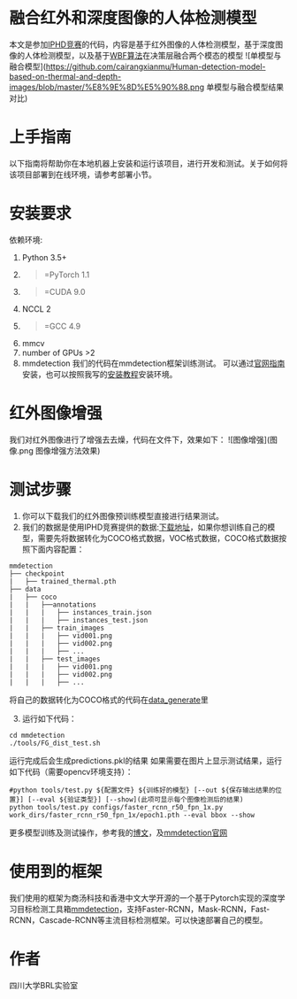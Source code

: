 # 融合红外和深度图像的人体检测模型
本文是参加[IPHD竞赛](http://chalearnlap.cvc.uab.es/challenge/34/description/)的代码，内容是基于红外图像的人体检测模型，基于深度图像的人体检测模型，以及基于[WBF算法](https://www.groundai.com/project/weighted-boxes-fusion-ensembling-boxes-for-object-detection-models/1)在决策层融合两个模态的模型
![单模型与融合模型](https://github.com/cairangxianmu/Human-detection-model-based-on-thermal-and-depth-images/blob/master/%E8%9E%8D%E5%90%88.png 单模型与融合模型结果对比)

# 上手指南
以下指南将帮助你在本地机器上安装和运行该项目，进行开发和测试。关于如何将该项目部署到在线环境，请参考部署小节。

# 安装要求
依赖环境:
1. Python 3.5+
2. >=PyTorch 1.1
3. >=CUDA 9.0
4. NCCL 2
5. >=GCC 4.9
6. mmcv
7. number of GPUs >2
8. mmdetection
我们的代码在mmdetection框架训练测试。 可以通过[官网指南](https://github.com/open-mmlab/mmdetection/blob/master/docs/install.md)安装，也可以按照我写的[安装教程](https://blog.csdn.net/qq_33897832/article/details/103995636)安装环境。
# 红外图像增强
我们对红外图像进行了增强去去燥，代码在文件下，效果如下：
![图像增强](图像.png 图像增强方法效果)
# 测试步骤
1. 你可以下载我们的红外图像预训练模型直接进行结果测试。
2. 我们的数据是使用IPHD竞赛提供的数据:[下载地址](http://chalearnlap.cvc.uab.es/dataset/34/description/)，如果你想训练自己的模型，需要先将数据转化为COCO格式数据，VOC格式数据，COCO格式数据按照下面内容配置：

```
mmdetection
├── checkpoint
|   ├── trained_thermal.pth
├── data
|   ├── coco
|   |   ├──annotations
|   |   |   ├── instances_train.json
|   |   |   ├── instances_test.json
|   |   ├── train_images
|   |   |   ├── vid001.png
|   |   |   ├── vid002.png
|   |   |   ├── ...
|   |   ├── test_images
|   |   |   ├── vid001.png
|   |   |   ├── vid002.png
|   |   |   ├── ...
```

将自己的数据转化为COCO格式的代码在[data_generate](https://github.com/cairangxianmu/Human-detection-model-based-on-thermal-and-depth-images/tree/master/data_generate)里

3. 运行如下代码：

```
cd mmdetection 
./tools/FG_dist_test.sh
```

运行完成后会生成predictions.pkl的结果
如果需要在图片上显示测试结果，运行如下代码（需要opencv环境支持）：

```
#python tools/test.py ${配置文件} ${训练好的模型} [--out ${保存输出结果的位置}] [--eval ${验证类型}] [--show](此项可显示每个图像检测后的结果)
python tools/test.py configs/faster_rcnn_r50_fpn_1x.py work_dirs/faster_rcnn_r50_fpn_1x/epoch1.pth --eval bbox --show
```

更多模型训练及测试操作，参考我的[博文](https://blog.csdn.net/qq_33897832/article/details/103995636)，及[mmdetection官网](https://github.com/open-mmlab/mmdetection/blob/master/docs/getting_started.md)


# 使用到的框架
我们使用的框架为商汤科技和香港中文大学开源的一个基于Pytorch实现的深度学习目标检测工具箱[mmdetection](https://github.com/open-mmlab/mmdetection)，支持Faster-RCNN，Mask-RCNN，Fast-RCNN，Cascade-RCNN等主流目标检测框架。可以快速部署自己的模型。


# 作者
四川大学BRL实验室
